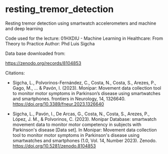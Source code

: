 # resting_tremor_detection
Resting tremor detection using smartwatch accelerometers and machine and deep learning

Code used for the lecture:
01HXDIU - Machine Learning in Healthcare: From Theory to Practice
Author: Phd Luis Sigcha

Data base downloaded from: 

https://zenodo.org/records/8104853

Citations:
- Sigcha, L., Polvorinos-Fernández, C., Costa, N., Costa, S., Arezes, P., Gago, M., ... & Pavón, I. (2023). Monipar: Movement data collection tool to monitor motor symptoms in Parkinson’s disease using smartwatches and smartphones. frontiers in Neurology, 14, 1326640. https://doi.org/10.3389/fneur.2023.1326640

- Sigcha, L., Pavón, I., De Arcas, G., Costa, N., Costa, S., Arezes, P., López, J. M., & Polvorinos, C. (2023). Monipar Database: smartwatch movement data to monitor motor competency in subjects with Parkinson's disease [Data set]. In Monipar: Movement data collection tool to monitor motor symptoms in Parkinson's disease using smartwatches and smartphones (1.0, Vol. 14, Number 2023). Zenodo. https://doi.org/10.5281/zenodo.8104853
